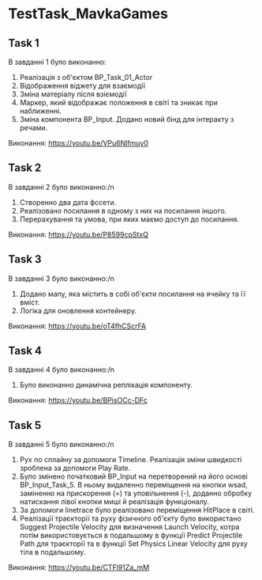 # TestTask_MavkaGames

## Task 1

В завданні 1 було виконанно:
1. Реалізація з об'єктом BP_Task_01_Actor
2. Відображення віджету для взаємодії
3. Зміна матеріалу після взіємодії
4. Маркер, який відображає положення в світі та зникає при наближенні.
5. Зміна компонента BP_Input. Додано новий бінд для інтеракту з речами.

Виконання: https://youtu.be/VPu6Nlfmuy0


## Task 2

В завданні 2 було виконанно:/n
1. Створенно два дата фссети.
2. Реалізовано посилання в одному з них на посилання іншого.
3. Перерахування та умова, при яких маємо доступ до посилання.

Виконання: https://youtu.be/P8599cpStxQ

## Task 3

В завданні 3 було виконанно:/n
1.  Додано мапу, яка містить в собі об'єкти посилання на ячейку та її вміст.
2.  Логіка для оновлення контейнеру.

Виконання: https://youtu.be/oT4fhCScrFA

## Task 4

В завданні 4 було виконанно:/n
1. Було виконанно динамічна реплікація компоненту.

Виконання: https://youtu.be/BPisOCc-DFc

## Task 5

В завданні 5 було виконанно:/n
1. Рух по сплайну за допомоги Timeline. Реалізація зміни швидкості зроблена за допомоги Play Rate.
2. Було змінено початковий BP_Input на перетворений на його основі BP_Input_Task_5. В ньому видаленно переміщення на кнопки wsad, заміненно на прискорення (=) та уповільнення (-), доданно обробку натискання лівої кнопки миші й реалізація функціоналу.
3. За допомоги linetrace було реалізовано переміщення HitPlace в світі.
4. Реалізації траєкторії та руху фізичного об'єкту було використано Suggest Projectile Velocity для визначення Launch Velocity, котра потім використовується в подальшому в функції Predict Projectile Path для траєкторії та в функції Set Physics Linear Velocity для руху тіла в подальшому.

Виконання: https://youtu.be/CTFl91Za_mM
